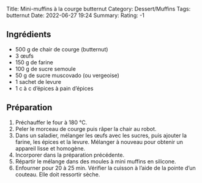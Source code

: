 Title: Mini-muffins à la courge butternut
Category: Dessert/Muffins
Tags: butternut
Date: 2022-06-27 19:24
Summary: 
Rating: -1 

## Ingrédients

- 500 g de chair de courge (butternut)
- 3 œufs
- 150 g de farine
- 100 g de sucre semoule
- 50 g de sucre muscovado (ou vergeoise)
- 1 sachet de levure
- 1 c à c d’épices à pain d’épices

## Préparation

1. Préchauffer le four à 180 °C.
2. Peler le morceau de courge puis râper la chair au robot.
3. Dans un saladier, mélanger les œufs avec les sucres, puis ajouter la farine, les épices et la levure. Mélanger à nouveau pour obtenir un appareil lisse et homogène.
4. Incorporer dans la préparation précédente.
5. Répartir le mélange dans des moules à mini muffins en silicone.
6. Enfourner pour 20 à 25 min. Vérifier la cuisson à l’aide de la pointe d’un couteau. Elle doit ressortir sèche.
